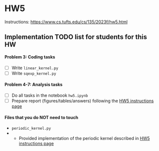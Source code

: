 # HW5

Instructions: <https://www.cs.tufts.edu/cs/135/2023f/hw5.html>

## Implementation TODO list for students for this HW

#### Problem 3: Coding tasks

* [ ] Write `linear_kernel.py`
* [ ] Write `sqexp_kernel.py`

#### Problem 4-7: Analysis tasks

* [ ] Do all tasks in the notebook `hw5.ipynb` 
* [ ] Prepare report (figures/tables/answers) following the [HW5 instructions page](https://www.cs.tufts.edu/cs/135/2023f/hw5.html)

#### Files that you do NOT need to touch

* `periodic_kernel.py`
* * Provided implementation of the periodic kernel described in [HW5 instructions page](https://www.cs.tufts.edu/cs/135/2023f/hw5.html)
